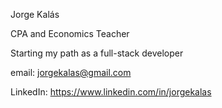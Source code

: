 Jorge Kalás  

CPA and Economics Teacher  

Starting my path as a full-stack developer  

email: jorgekalas@gmail.com  

LinkedIn: https://www.linkedin.com/in/jorgekalas

